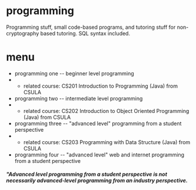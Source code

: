 # programming

Programming stuff, small code-based programs, and tutoring stuff for non-cryptography based tutoring. SQL syntax included.

# menu

- programming one -- beginner level programming
- - related course: CS201	Introduction to Programming (Java) from CSULA
- programming two -- intermediate level programming
- - related course: CS202	Introduction to Object Oriented Programming (Java) from CSULA 
- programming three -- "advanced level" programming from a student perspective 
- - related course: CS203	Programming with Data Structure (Java) from CSULA
- programming four -- "advanced level" web and internet programming from a student perspective

#### *"Advanced level programming from a student perspective is not necessarily advanced-level programming from an industry perspective.*
